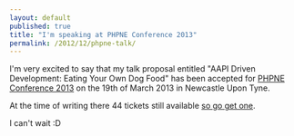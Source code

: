 ```yaml
---
layout: default
published: true
title: "I'm speaking at PHPNE Conference 2013"
permalink: /2012/12/phpne-talk/
---
```


I'm very excited to say that my talk proposal entitled "AAPI Driven Development: Eating Your Own Dog Food" has been accepted for [PHPNE Conference 2013](http://conference.phpne.org.uk/) on the 19th of March 2013 in Newcastle Upon Tyne.

At the time of writing there 44 tickets still available [so go get one](https://phpne13.eventbrite.co.uk/).

I can't wait :D